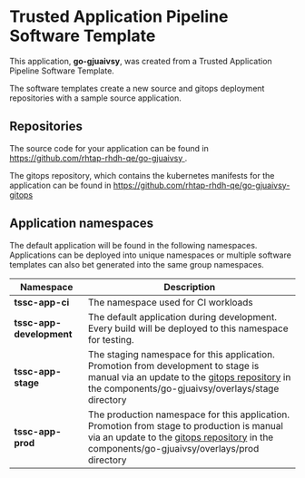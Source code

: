 # Trusted Application Pipeline Software Template

This application, **go-gjuaivsy**, was created from a Trusted Application Pipeline Software Template.

The software templates create a new source and gitops deployment repositories with a sample source application. 

## Repositories

The source code for your application can be found in [https://github.com/rhtap-rhdh-qe/go-gjuaivsy ](https://github.com/rhtap-rhdh-qe/go-gjuaivsy ).
 
The gitops repository, which contains the kubernetes manifests for the application can be found in 
[https://github.com/rhtap-rhdh-qe/go-gjuaivsy-gitops ](https://github.com/rhtap-rhdh-qe/go-gjuaivsy-gitops ) 

## Application namespaces 

The default application will be found in the following namespaces. Applications can be deployed into unique namespaces or multiple software templates can also bet generated into the same group namespaces.  

|  Namespace   |  Description   |  
| -------- | -------- |
| **tssc-app-ci** | The namespace used for CI workloads |
| **tssc-app-development** | The default application during development. Every build will be deployed to this namespace for testing. |
| **tssc-app-stage** | The staging namespace for this application. Promotion from development to stage is manual via an update to the [gitops repository](https://github.com/rhtap-rhdh-qe/go-gjuaivsy-gitops ) in the components/go-gjuaivsy/overlays/stage directory |
| **tssc-app-prod** | The production namespace for this application. Promotion from stage to production is manual via an update to the [gitops repository](https://github.com/rhtap-rhdh-qe/go-gjuaivsy-gitops ) in the components/go-gjuaivsy/overlays/prod directory |